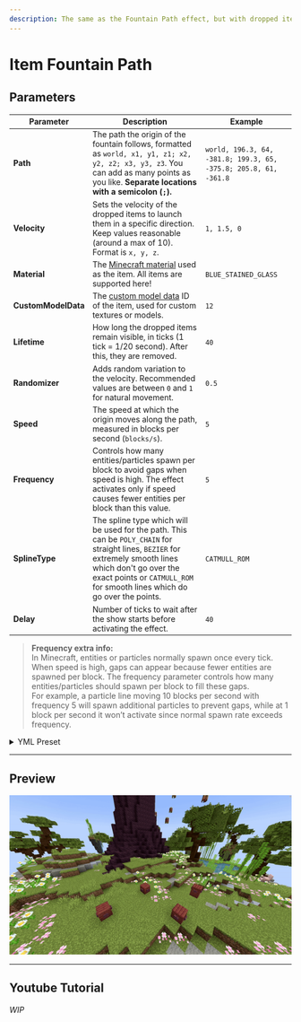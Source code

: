 ```yaml
---
description: The same as the Fountain Path effect, but with dropped items instead of falling blocks.
---
```


# Item Fountain Path

## Parameters

| Parameter           | Description                                                                                                                                                                                                                                                                                                                                   | Example                                                          |
|---------------------|-----------------------------------------------------------------------------------------------------------------------------------------------------------------------------------------------------------------------------------------------------------------------------------------------------------------------------------------------|------------------------------------------------------------------|
| **Path**            | The path the origin of the fountain follows, formatted as `world, x1, y1, z1; x2, y2, z2; x3, y3, z3`. You can add as many points as you like. **Separate locations with a semicolon (`;`).**                                                                                                                                                 | `world, 196.3, 64, -381.8; 199.3, 65, -375.8; 205.8, 61, -361.8` |
| **Velocity**        | Sets the velocity of the dropped items to launch them in a specific direction. Keep values reasonable (around a max of 10). Format is `x, y, z`.                                                                                                                                                                                              | `1, 1.5, 0`                                                      |
| **Material**        | The [Minecraft material](https://hub.spigotmc.org/javadocs/bukkit/org/bukkit/Material.html) used as the item. All items are supported here!                                                                                                                                                                                                   | `BLUE_STAINED_GLASS`                                             |
| **CustomModelData** | The [custom model data](https://mcmodels.net/how-to-tutorials/resource-pack-tutorials/what-is-custommodeldata-2/) ID of the item, used for custom textures or models.                                                                                                                                                                         | `12`                                                             |
| **Lifetime**        | How long the dropped items remain visible, in ticks (1 tick = 1/20 second). After this, they are removed.                                                                                                                                                                                                                                     | `40`                                                             |
| **Randomizer**      | Adds random variation to the velocity. Recommended values are between `0` and `1` for natural movement.                                                                                                                                                                                                                                       | `0.5`                                                            |
| **Speed**           | The speed at which the origin moves along the path, measured in blocks per second (`blocks/s`).                                                                                                                                                                                                                                               | `5`                                                              |
| **Frequency**       | Controls how many entities/particles spawn per block to avoid gaps when speed is high. The effect activates only if speed causes fewer entities per block than this value.                                                                                                                                                                    | `5`                                                              |
| **SplineType**      | The spline type which will be used for the path. This can be `POLY_CHAIN` for straight lines, `BEZIER` for extremely smooth lines which don't go over the exact points or `CATMULL_ROM` for smooth lines which do go over the points.                                                                                                         | `CATMULL_ROM`                                                    |
| **Delay**           | Number of ticks to wait after the show starts before activating the effect.                                                                                                                                                                                                                                                                   | `40`                                                             |

> **Frequency extra info:**  
> In Minecraft, entities or particles normally spawn once every tick. When speed is high, gaps can appear because fewer entities are spawned per block. The frequency parameter controls how many entities/particles should spawn per block to fill these gaps.  
> For example, a particle line moving 10 blocks per second with frequency 5 will spawn additional particles to prevent gaps, while at 1 block per second it won’t activate since normal spawn rate exceeds frequency.

<details>
<summary>YML Preset</summary>

```yaml
'1':
  Type: ITEM_FOUNTAIN_PATH
  Path: 'world, 0, 0, 0; 3, 3, 3'
  Velocity: 0, 1, 0
  Material: BLUE_STAINED_GLASS
  CustomModelData: 0
  Lifetime: 40
  Randomizer: 0
  Speed: 1
  Frequency: 5
  Smooth: true
  Delay: 0
```

</details>

---

## Preview

![Item Fountain Path Preview](../assets/previews/item-fountain-path.gif)

---

## Youtube Tutorial

*WIP*

